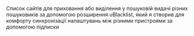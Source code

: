 Список сайтів для приховання або виділення у пошуковій видачі різних пошуковиків за допомогою розширення uBlacklist, який я створив для комфорту синхронізації налаштувань між різними пристроями за допомогою підписки
